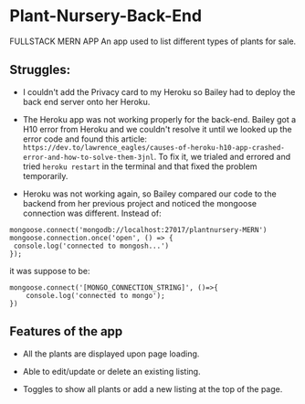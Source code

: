 # Plant-Nursery-Back-End
FULLSTACK MERN APP
An app used to list different types of plants for sale.

## Struggles:
- I couldn't add the Privacy card to my Heroku so Bailey had to deploy the back end server onto her Heroku.

- The Heroku app was not working properly for the back-end. Bailey got a H10 error from Heroku and we couldn't resolve it until we looked up the error code and found this article: `https://dev.to/lawrence_eagles/causes-of-heroku-h10-app-crashed-error-and-how-to-solve-them-3jnl`. To fix it, we trialed and errored and tried `heroku restart` in the terminal and that fixed the problem temporarily. 
- Heroku was not working again, so Bailey compared our code to the backend from her previous project and noticed the mongoose connection was different. Instead of: 
 ```
 mongoose.connect('mongodb://localhost:27017/plantnursery-MERN')
mongoose.connection.once('open', () => {
  console.log('connected to mongosh...')
});
```
it was suppose to be: 
``` 
mongoose.connect('[MONGO_CONNECTION_STRING]', ()=>{
	console.log('connected to mongo');
})
```

## Features of the app
- All the plants are displayed upon page loading.

- Able to edit/update or delete an existing listing.

- Toggles to show all plants or add a new listing at the top of the page. 
